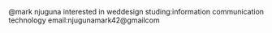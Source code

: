 @mark njuguna 
interested in weddesign
 studing:information communication technology
email:njugunamark42@gmailcom

